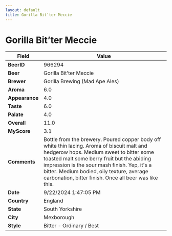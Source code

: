 ```yaml
---
layout: default
title: Gorilla Bit’ter Meccie
---
```


# Gorilla Bit’ter Meccie

| Field         | Value     |
|---------------|-----------|
| **BeerID** | 966294 |
| **Beer** | Gorilla Bit’ter Meccie |
| **Brewer** | Gorilla Brewing (Mad Ape Ales) |
| **Aroma** | 6.0 |
| **Appearance** | 4.0 |
| **Taste** | 6.0 |
| **Palate** | 4.0 |
| **Overall** | 11.0 |
| **MyScore** | 3.1 |
| **Comments** | Bottle from the brewery. Poured copper body off white thin lacing. Aroma of biscuit malt and hedgerow hops. Medium sweet to bitter some toasted malt some berry fruit but the abiding impression is the sour mash finish. Yep, it's a bitter. Medium bodied, oily texture, average carbonation, bitter finish. Once all beer was like this. |
| **Date** | 9/22/2024 1:47:05 PM |
| **Country** | England |
| **State** | South Yorkshire |
| **City** | Mexborough |
| **Style** | Bitter - Ordinary / Best |
